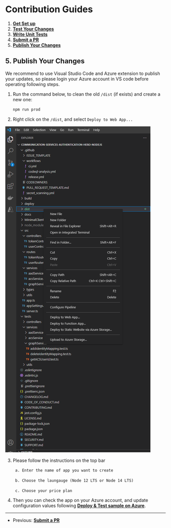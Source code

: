 # Contribution Guides

1. **[Get Set up](<1. get-set-up.md>)**
2. **[Test Your Changes](<2. test-your-changes.md>)**
3. **[Write Unit Tests](<3. write-unit-tests.md>)**
4. **[Submit a PR](<4. submit-a-pr.md>)**
5. **[Publish Your Changes](<5. publish-your-changes.md>)**

## 5. Publish Your Changes

We recommend to use Visual Studio Code and Azure extension to publish your updates, so please login your Azure account in VS code before operating following steps.  

1. Run the command below, to clean the old `/dist` (if exists) and create a new one:

    ```bash
    npm run prod
    ```

2. Right click on the `/dist`, and select `Deploy to Web App...`

![ACS Authentication Server Sample Local Deployment](../images/ACS-Authentication-Server-Sample_Deployment-VS.png)


3. Please follow the instructions on the top bar

        a. Enter the name of app you want to create

        b. Choose the laungauge (Node 12 LTS or Node 14 LTS)

        c. Choose your price plan 

4. Then you can check the app on your Azure account, and update configuration values following **[Deploy & Test sample on Azure](<../deployment-guides/deploy-and-test-sample-on-azure.md>)**. 

---

- Previous: **[Submit a PR](<4. submit-a-pr.md>)**

